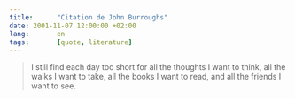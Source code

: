 ```yaml
---
title:      "Citation de John Burroughs"
date: 2001-11-07 12:00:00 +02:00
lang:       en
tags:       [quote, literature]
---
```


> I still find each day too short for all the thoughts I want to think, all the walks I want to take, all the books I want to read, and all the friends I want to see.
